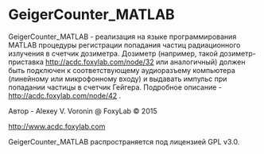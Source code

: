 # GeigerCounter_MATLAB
GeigerCounter_MATLAB - реализация на языке программирования MATLAB процедуры регистрации попадания частиц 
радиационного излучения в счетчик дозиметра.
Дозиметр (например, такой дозиметр-приставка http://acdc.foxylab.com/node/32 или аналогичный) должен быть подключен к соответствующему аудиоразъему компьютера (линейному или микрофонному входу) и выдавать импульс при попадании частицы в счетчик Гейгера. Подробное описание - http://acdc.foxylab.com/node/42 .

Автор - Alexey V. Voronin @ FoxyLab © 2015

http://www.acdc.foxylab.com

GeigerCounter_MATLAB распространяется под лицензией GPL v3.0.

